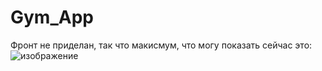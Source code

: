 # Gym_App
Фронт не приделан, так что макисмум, что могу показать сейчас это:
![изображение](https://github.com/vxkingblitz/Gym_App/assets/148490936/b8647380-0764-40c0-ad9f-c2cea239fbe0)
